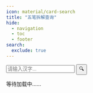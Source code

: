 ```yaml
---
icon: material/card-search
title: "五笔拆解查询"
hide:
  - navigation
  - toc
  - footer
search:
  exclude: true
---
```


<link rel="stylesheet" type="text/css" href="static/css/styles2.css" />

<main>
  <section class="search-container">
    <input type="text" id="query-text" placeholder="请输入汉字..." />
    <button type="submit" id="query-button">🔍️</button>
  </section>

  <section id="note-area">
    <p id="note-warning" class="note">等待加载中……</p>
  </section>

  <section>
    <table id="data-table">
    <thead></thead>
    <tbody></tbody>
    </table>
  </section>
</main>

<script src="https://cdn.jsdelivr.net/npm/hanzi-writer@3.7.2/dist/hanzi-writer.min.js"></script>
<script src="static/js/utils.js"></script>
<script src="static/js/index.js"></script>
